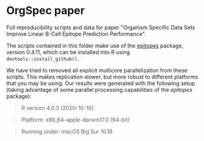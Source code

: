 # OrgSpec paper
Full reproducibility scripts and data for paper "Organism Specific Data Sets Improve Linear B-Cell Epitope Prediction Performance". 

The scripts contained in this folder make use of the [epitopes](https://github.com/fcampelo/epitopes/tree/v0.4.11-OrgSpec-paper) package, version 0.4.11, which can be installed into R using `devtools::install_github()`. 

We have tried to removed all explicit multicore parallelization from these scripts. This makes replication slower, but more robust to different platforms that you may be using. Our results were generated with the following setup (taking advantage of some parallel processing capabilities of the _epitopes_ package):

> R version 4.0.3 (2020-10-10)

> Platform: x86_64-apple-darwin17.0 (64-bit)

> Running under: macOS Big Sur 10.16

